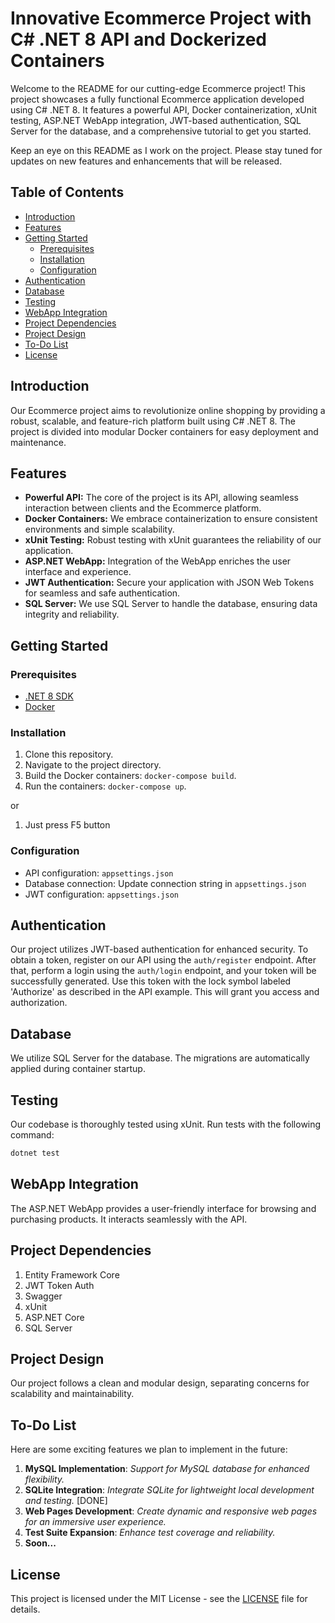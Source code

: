 # Innovative Ecommerce Project with C# .NET 8 API and Dockerized Containers

Welcome to the README for our cutting-edge Ecommerce project! This project showcases a fully functional Ecommerce application developed using C# .NET 8. It features a powerful API, Docker containerization, xUnit testing, ASP.NET WebApp integration, JWT-based authentication, SQL Server for the database, and a comprehensive tutorial to get you started. 

Keep an eye on this README as I work on the project. Please stay tuned for updates on new features and enhancements that will be released.

## Table of Contents

- [Introduction](#introduction)
- [Features](#features)
- [Getting Started](#getting-started)
  - [Prerequisites](#prerequisites)
  - [Installation](#installation)
  - [Configuration](#configuration)
- [Authentication](#authentication)
- [Database](#database)
- [Testing](#testing)
- [WebApp Integration](#webapp-integration)
- [Project Dependencies](#project-dependencies)
- [Project Design](#project-design)
- [To-Do List](#to-do-list)
- [License](#license)

## Introduction

Our Ecommerce project aims to revolutionize online shopping by providing a robust, scalable, and feature-rich platform built using C# .NET 8. The project is divided into modular Docker containers for easy deployment and maintenance.

## Features

- **Powerful API:** The core of the project is its API, allowing seamless interaction between clients and the Ecommerce platform.
- **Docker Containers:** We embrace containerization to ensure consistent environments and simple scalability.
- **xUnit Testing:** Robust testing with xUnit guarantees the reliability of our application.
- **ASP.NET WebApp:** Integration of the WebApp enriches the user interface and experience.
- **JWT Authentication:** Secure your application with JSON Web Tokens for seamless and safe authentication.
- **SQL Server:** We use SQL Server to handle the database, ensuring data integrity and reliability.

## Getting Started

### Prerequisites

- [.NET 8 SDK](https://dotnet.microsoft.com/download/dotnet/8.0)
- [Docker](https://www.docker.com/get-started)

### Installation

1. Clone this repository.
2. Navigate to the project directory.
3. Build the Docker containers: `docker-compose build`.
4. Run the containers: `docker-compose up`.

or

1. Just press F5 button

### Configuration

- API configuration: `appsettings.json`
- Database connection: Update connection string in `appsettings.json`
- JWT configuration: `appsettings.json`

## Authentication

Our project utilizes JWT-based authentication for enhanced security. To obtain a token, register on our API using the `auth/register` endpoint. After that, perform a login using the `auth/login` endpoint, and your token will be successfully generated. Use this token with the lock symbol labeled 'Authorize' as described in the API example. This will grant you access and authorization.

## Database

We utilize SQL Server for the database. The migrations are automatically applied during container startup.

## Testing

Our codebase is thoroughly tested using xUnit. Run tests with the following command:

```bash
dotnet test
```

## WebApp Integration

The ASP.NET WebApp provides a user-friendly interface for browsing and purchasing products. It interacts seamlessly with the API.

## Project Dependencies

1. Entity Framework Core
2. JWT Token Auth
3. Swagger
4. xUnit
5. ASP.NET Core
6. SQL Server

## Project Design

Our project follows a clean and modular design, separating concerns for scalability and maintainability.

## To-Do List

Here are some exciting features we plan to implement in the future:

1. **MySQL Implementation**: *Support for MySQL database for enhanced flexibility.*
2. **SQLite Integration**: *Integrate SQLite for lightweight local development and testing.* [DONE]
3. **Web Pages Development**: *Create dynamic and responsive web pages for an immersive user experience.*
4. **Test Suite Expansion**: *Enhance test coverage and reliability.*
5. **Soon...**

## License

This project is licensed under the MIT License - see the [LICENSE](LICENSE) file for details.
